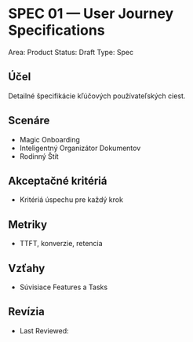 # SPEC 01 — User Journey Specifications

Area: Product
Status: Draft
Type: Spec

## Účel

Detailné špecifikácie kľúčových používateľských ciest.

## Scenáre

- Magic Onboarding
- Inteligentný Organizátor Dokumentov
- Rodinný Štít

## Akceptačné kritériá

- Kritériá úspechu pre každý krok

## Metriky

- TTFT, konverzie, retencia

## Vzťahy

- Súvisiace Features a Tasks

## Revízia

- Last Reviewed:
